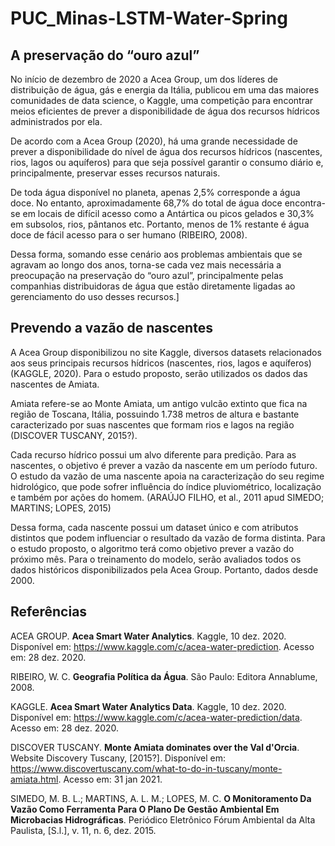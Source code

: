# PUC_Minas-LSTM-Water-Spring

## A preservação do “ouro azul”

No início de dezembro de 2020 a Acea Group, um dos líderes de distribuição de água, gás e energia da Itália, publicou em uma das maiores comunidades de data science, o Kaggle, uma competição para encontrar meios eficientes de prever a disponibilidade de água dos recursos hídricos administrados por ela.

De acordo com a Acea Group (2020), há uma grande necessidade de prever a disponibilidade do nível de água dos recursos hídricos (nascentes, rios, lagos ou aquíferos) para que seja possível garantir o consumo diário e, principalmente, preservar esses recursos naturais.

De toda água disponível no planeta, apenas 2,5% corresponde a água doce. No entanto, aproximadamente 68,7% do total de água doce encontra-se em locais de difícil acesso como a Antártica ou picos gelados e 30,3% em subsolos, rios, pântanos etc. Portanto, menos de 1% restante é água doce de fácil acesso para o ser humano (RIBEIRO, 2008).

Dessa forma, somando esse cenário aos problemas ambientais que se agravam ao longo dos anos, torna-se cada vez mais necessária a preocupação na preservação do “ouro azul”, principalmente pelas companhias distribuidoras de água que estão diretamente ligadas ao gerenciamento do uso desses recursos.]

## Prevendo a vazão de nascentes 

A Acea Group disponibilizou no site Kaggle, diversos datasets relacionados aos seus principais recursos hídricos (nascentes, rios, lagos e aquíferos) (KAGGLE, 2020). Para o estudo proposto, serão utilizados os dados das nascentes de Amiata.

Amiata refere-se ao Monte Amiata, um antigo vulcão extinto que fica na região de Toscana, Itália, possuindo 1.738 metros de altura e bastante caracterizado por suas nascentes que formam rios e lagos na região (DISCOVER TUSCANY, 2015?).

Cada recurso hídrico possui um alvo diferente para predição. Para as nascentes, o objetivo é prever a vazão da nascente em um período futuro. O estudo da vazão de uma nascente apoia na caracterização do seu regime hidrológico, que pode sofrer influência do índice pluviométrico, localização e também por ações do homem. (ARAÚJO FILHO, et al., 2011 apud SIMEDO; MARTINS; LOPES, 2015)

Dessa forma, cada nascente possui um dataset único e com atributos distintos que podem influenciar o resultado da vazão de forma distinta. Para o estudo proposto, o algoritmo terá como objetivo prever a vazão do próximo mês. Para o treinamento do modelo, serão avaliados todos os dados históricos disponibilizados pela Acea Group. Portanto, dados desde 2000.

## Referências

ACEA GROUP. **Acea Smart Water Analytics**. Kaggle, 10 dez. 2020. Disponível em: https://www.kaggle.com/c/acea-water-prediction. Acesso em: 28 dez. 2020.

RIBEIRO, W. C. **Geografia Política da Água**. São Paulo: Editora Annablume, 2008.

KAGGLE. **Acea Smart Water Analytics Data**. Kaggle, 10 dez. 2020. Disponível em: https://www.kaggle.com/c/acea-water-prediction/data. Acesso em: 28 dez. 2020.

DISCOVER TUSCANY. **Monte Amiata dominates over the Val d'Orcia**. Website Discovery Tuscany, [2015?]. Disponível em: https://www.discovertuscany.com/what-to-do-in-tuscany/monte-amiata.html. Acesso em: 31 jan 2021.

SIMEDO, M. B. L.; MARTINS, A. L. M.; LOPES, M. C. **O Monitoramento Da Vazão Como Ferramenta Para O Plano De Gestão Ambiental Em Microbacias Hidrográficas**. Periódico Eletrônico Fórum Ambiental da Alta Paulista, [S.l.], v. 11, n. 6, dez. 2015.
